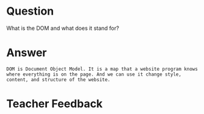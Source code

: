 # Question
What is the DOM and what does it stand for?

# Answer
    DOM is Document Object Model. It is a map that a website program knows where everything is on the page. And we can use it change style, content, and structure of the website.

# Teacher Feedback